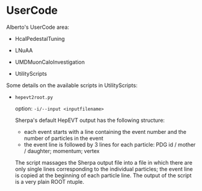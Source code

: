 UserCode
========

Alberto's UserCode area:

- HcalPedestalTuning

- LNuAA

- UMDMuonCaloInvestigation

- UtilityScripts

Some details on the available scripts in UtilityScripts:

- `hepevt2root.py`

  option: `-i/--input <inputfilename>`

  Sherpa's default HepEVT output has the following structure:
  
    - each event starts with a line containing the event number and the number of particles in the event
    - the event line is followed by 3 lines for each particle: PDG id / mother / daughter; momentum; vertex

  The script massages the Sherpa output file into a file in which there are only single lines corresponding to the individual particles; the event line is copied at the beginning of each particle line. The output of the script is a very plain ROOT ntuple.